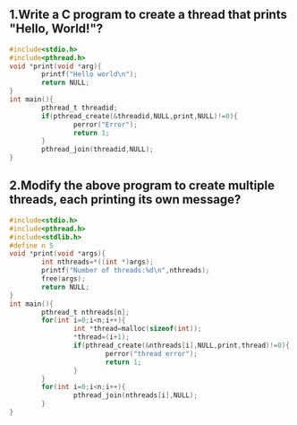 ## 1.Write a C program to create a thread that prints "Hello, World!"?
```c
#include<stdio.h>
#include<pthread.h>
void *print(void *arg){
        printf("Hello world\n");
        return NULL;
}
int main(){
        pthread_t threadid;
        if(pthread_create(&threadid,NULL,print,NULL)!=0){
                perror("Error");
                return 1;
        }
        pthread_join(threadid,NULL);
}
```

## 2.Modify the above program to create multiple threads, each printing its own message?
```c
#include<stdio.h>
#include<pthread.h>
#include<stdlib.h>
#define n 5
void *print(void *args){
        int nthreads=*((int *)args);
        printf("Number of threads:%d\n",nthreads);
        free(args);
        return NULL;
}
int main(){
        pthread_t nthreads[n];
        for(int i=0;i<n;i++){
                int *thread=malloc(sizeof(int));
                *thread=(i+1);
                if(pthread_create(&nthreads[i],NULL,print,thread)!=0){
                        perror("thread error");
                        return 1;
                }
        }
        for(int i=0;i<n;i++){
                pthread_join(nthreads[i],NULL);
        }
}
```
